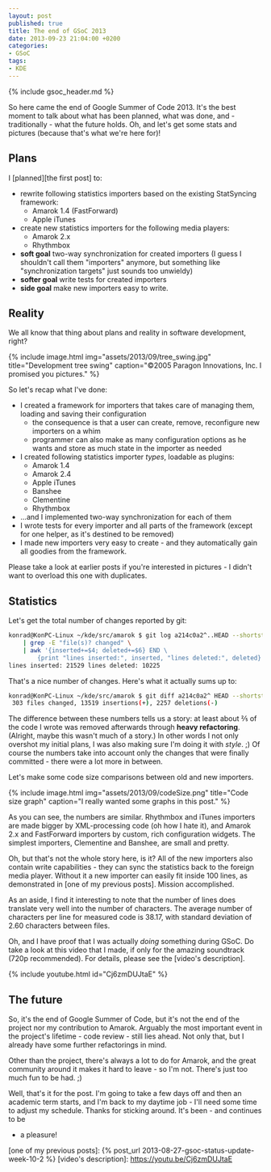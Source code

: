 ```yaml
---
layout: post
published: true
title: The end of GSoC 2013
date: 2013-09-23 21:04:00 +0200
categories:
- GSoC
tags:
- KDE
---
```


{% include gsoc_header.md %}

So here came the end of Google Summer of Code 2013. It's the best moment to talk
about what has been planned, what was done, and - traditionally - what the
future holds. Oh, and let's get some stats and pictures (because that's what
we're here for)!

## Plans

I [planned][the first post] to:

* rewrite following statistics importers based on the existing StatSyncing
  framework:
  * Amarok 1.4 (FastForward)
  * Apple iTunes
* create new statistics importers for the following media players:
  * Amarok 2.x
  * Rhythmbox
* **soft goal** two-way synchronization for created importers (I guess I
  shouldn't call them "importers" anymore, but something like "synchronization
  targets" just sounds too unwieldy)
* **softer goal** write tests for created importers
* **side goal** make new importers easy to write.

## Reality

We all know that thing about plans and reality in software development, right?

{% include image.html img="assets/2013/09/tree_swing.jpg" title="Development tree swing" caption="©2005 Paragon Innovations, Inc. I promised you pictures." %}

So let's recap what I've done:

* I created a framework for importers that takes care of managing them, loading
  and saving their configuration
  * the consequence is that a user can create, remove, reconfigure new importers
    on a whim
  * programmer can also make as many configuration options as he wants and store
    as much state in the importer as needed
* I created following statistics importer *types*, loadable as plugins:
  * Amarok 1.4
  * Amarok 2.4
  * Apple iTunes
  * Banshee
  * Clementine
  * Rhythmbox
* ...and I implemented two-way synchronization for each of them
* I wrote tests for every importer and all parts of the framework (except for
  one helper, as it's destined to be removed)
* I made new importers very easy to create - and they automatically gain all
  goodies from the framework.

Please take a look at earlier posts if you're interested in pictures - I didn't
want to overload this one with duplicates.

## Statistics

Let's get the total number of changes reported by git:

```sh
konrad@KonPC-Linux ~/kde/src/amarok $ git log a214c0a2^..HEAD --shortstat \
    | grep -E "file(s)? changed" \
    | awk '{inserted+=$4; deleted+=$6} END \
        {print "lines inserted:", inserted, "lines deleted:", deleted}'
lines inserted: 21529 lines deleted: 10225
```

That's a nice number of changes. Here's what it actually sums up to:

```sh
konrad@KonPC-Linux ~/kde/src/amarok $ git diff a214c0a2^ HEAD --shortstat
 303 files changed, 13519 insertions(+), 2257 deletions(-)
```

The difference between these numbers tells us a story: at least about ⅖ of the
code I wrote was removed afterwards through **heavy refactoring**. (Alright,
maybe this wasn't much of a story.) In other words I not only overshot my
initial plans, I was also making sure I'm doing it with *style*. ;) Of course
the numbers take into account only the changes that were finally committed -
there were a lot more in between.

Let's make some code size comparisons between old and new importers.

{% include image.html img="assets/2013/09/codeSize.png" title="Code size graph" caption="I really wanted some graphs in this post." %}

As you can see, the numbers are similar. Rhythmbox and iTunes importers are made
bigger by XML-processing code (oh how I hate it), and Amarok 2.x and FastForward
importers by custom, rich configuration widgets. The simplest importers,
Clementine and Banshee, are small and pretty.

Oh, but that's not the whole story here, is it? All of the new importers also
contain write capabilities - they can sync the statistics back to the foreign
media player. Without it a new importer can easily fit inside 100 lines, as
demonstrated in [one of my previous posts]. Mission accomplished.

As an aside, I find it interesting to note that the number of lines does
translate very well into the number of characters. The average number of
characters per line for measured code is 38.17, with standard deviation of 2.60
characters between files.

Oh, and I have proof that I was actually *doing* something during GSoC. Do take
a look at this video that I made, if only for the amazing soundtrack (720p
recommended). For details, please see the [video's description].

{% include youtube.html id="Cj6zmDUJtaE" %}

## The future

So, it's the end of Google Summer of Code, but it's not the end of the project
nor my contribution to Amarok. Arguably the most important event in the
project's lifetime - code review - still lies ahead. Not only that, but I
already have some further refactorings in mind.

Other than the project, there's always a lot to do for Amarok, and the great
community around it makes it hard to leave - so I'm not. There's just too much
fun to be had. ;)

Well, that's it for the post. I'm going to take a few days off and then an
academic term starts, and I'm back to my daytime job - I'll need some time to
adjust my schedule. Thanks for sticking around. It's been - and continues to be
- a pleasure!

[one of my previous posts]: {% post_url 2013-08-27-gsoc-status-update-week-10-2 %}
[video's description]: https://youtu.be/Cj6zmDUJtaE
